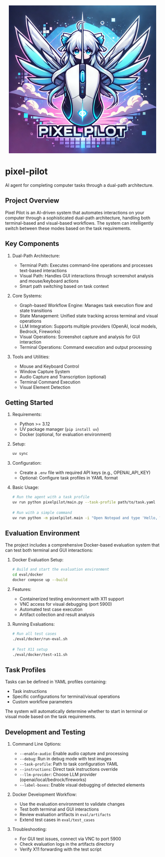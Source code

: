 <p align="center">
  <img src="assets/logo.webp" width="480" alt="Pixel Pilot Logo">
</p>

# pixel-pilot
AI agent for completing computer tasks through a dual-path architecture.

## Project Overview
Pixel Pilot is an AI-driven system that automates interactions on your computer through a sophisticated dual-path architecture, handling both terminal-based and visual-based workflows. The system can intelligently switch between these modes based on the task requirements.

## Key Components

1. Dual-Path Architecture:
   - Terminal Path: Executes command-line operations and processes text-based interactions
   - Visual Path: Handles GUI interactions through screenshot analysis and mouse/keyboard actions
   - Smart path switching based on task context

2. Core Systems:
   - Graph-based Workflow Engine: Manages task execution flow and state transitions
   - State Management: Unified state tracking across terminal and visual operations
   - LLM Integration: Supports multiple providers (OpenAI, local models, Bedrock, Fireworks)
   - Visual Operations: Screenshot capture and analysis for GUI interaction
   - Terminal Operations: Command execution and output processing

3. Tools and Utilities:
   - Mouse and Keyboard Control
   - Window Capture System
   - Audio Capture and Transcription (optional)
   - Terminal Command Execution
   - Visual Element Detection

## Getting Started

1. Requirements:
   - Python >= 3.12
   - UV package manager (`pip install uv`)
   - Docker (optional, for evaluation environment)

2. Setup:
   ```bash
   uv sync
   ```

3. Configuration:
   - Create a `.env` file with required API keys (e.g., OPENAI_API_KEY)
   - Optional: Configure task profiles in YAML format

4. Basic Usage:
   ```bash
   # Run the agent with a task profile
   uv run python pixelpilot/main.py --task-profile path/to/task.yaml

   # Run with a simple command
   uv run python -m pixelpilot.main -i "Open Notepad and type 'Hello, World!'"
   ```

## Evaluation Environment

The project includes a comprehensive Docker-based evaluation system that can test both terminal and GUI interactions:

1. Docker Evaluation Setup:
   ```bash
   # Build and start the evaluation environment
   cd eval/docker
   docker compose up --build
   ```

2. Features:
   - Containerized testing environment with X11 support
   - VNC access for visual debugging (port 5900)
   - Automated test case execution
   - Artifact collection and result analysis

3. Running Evaluations:
   ```bash
   # Run all test cases
   ./eval/docker/run-eval.sh

   # Test X11 setup
   ./eval/docker/test-x11.sh
   ```

## Task Profiles
Tasks can be defined in YAML profiles containing:
- Task instructions
- Specific configurations for terminal/visual operations
- Custom workflow parameters

The system will automatically determine whether to start in terminal or visual mode based on the task requirements.

## Development and Testing

1. Command Line Options:
   - `--enable-audio`: Enable audio capture and processing
   - `--debug`: Run in debug mode with test images
   - `--task-profile`: Path to task configuration YAML
   - `--instructions`: Direct task instructions override
   - `--llm-provider`: Choose LLM provider (openai/local/bedrock/fireworks)
   - `--label-boxes`: Enable visual debugging of detected elements

2. Docker Development Workflow:
   - Use the evaluation environment to validate changes
   - Test both terminal and GUI interactions
   - Review evaluation artifacts in `eval/artifacts`
   - Extend test cases in `eval/test_cases`

3. Troubleshooting:
   - For GUI test issues, connect via VNC to port 5900
   - Check evaluation logs in the artifacts directory
   - Verify X11 forwarding with the test script

